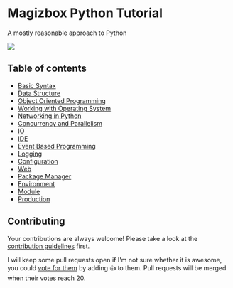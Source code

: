 # Magizbox Python Tutorial

A mostly reasonable approach to Python

![](https://img.shields.io/badge/awesome-python_tutorial-brightgreen.svg)

## Table of contents

* [Basic Syntax](http://magizbox.com/training/python/site/basic_syntax/)
* [Data Structure](http://magizbox.com/training/python/site/data_number/)
* [Object Oriented Programming](http://magizbox.com/training/python/site/oop/)
* [Working with Operating System](http://magizbox.com/training/python/site/os/)
* [Networking in Python](http://magizbox.com/training/python/site/networking/)
* [Concurrency and Parallelism](http://magizbox.com/training/python/site/concurrency_parallelism/)
* [IO](http://magizbox.com/training/python/site/io/)
* [IDE](http://magizbox.com/training/python/site/ide/)
* [Event Based Programming](http://magizbox.com/training/python/site/event_based/)
* [Logging](http://magizbox.com/training/python/site/logging/)
* [Configuration](http://magizbox.com/training/python/site/configuration/)
* [Web](http://magizbox.com/training/python/site/web/)
* [Package Manager](http://magizbox.com/training/python/site/package_manager/)
* [Environment](http://magizbox.com/training/python/site/environment/)
* [Module](http://magizbox.com/training/python/site/make_a_module/)
* [Production](http://magizbox.com/training/python/site/production/)

## Contributing

Your contributions are always welcome! Please take a look at the [contribution guidelines](CONTRIBUTING.md) first.

I will keep some pull requests open if I'm not sure whether it is awesome, you could [vote for them](../../pulls) by adding :+1: to them. Pull requests will be merged when their votes reach 20.